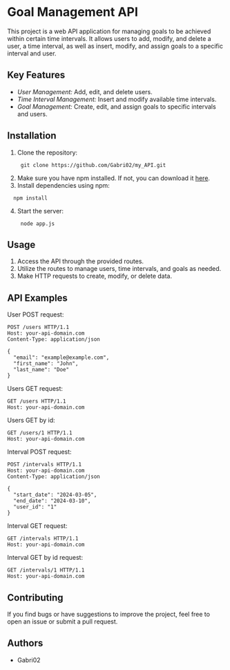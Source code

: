 # Goal Management API

This project is a web API application for managing goals to be achieved within certain time intervals. It allows users to add, modify, and delete a user, a time interval, as well as insert, modify, and assign goals to a specific interval and user.

## Key Features

- *User Management:* Add, edit, and delete users.
- *Time Interval Management:* Insert and modify available time intervals.
- *Goal Management:* Create, edit, and assign goals to specific intervals and users.

## Installation

1. Clone the repository:
   ``` 
    git clone https://github.com/Gabri02/my_API.git
   ```
2. Make sure you have npm installed. If not, you can download it [here](https://www.npmjs.com/package/npm).
3. Install dependencies using npm:
  ```  
    npm install
  ```
4. Start the server:
   ``` 
    node app.js
   ```

## Usage

1. Access the API through the provided routes.
2. Utilize the routes to manage users, time intervals, and goals as needed.
3. Make HTTP requests to create, modify, or delete data.

## API Examples

User POST request:

``` 
POST /users HTTP/1.1
Host: your-api-domain.com
Content-Type: application/json

{
  "email": "example@example.com",
  "first_name": "John",
  "last_name": "Doe"
}
```
Users GET request:

``` 
GET /users HTTP/1.1
Host: your-api-domain.com
```

Users GET by id:

``` 
GET /users/1 HTTP/1.1
Host: your-api-domain.com
```
Interval POST request:

```
POST /intervals HTTP/1.1
Host: your-api-domain.com
Content-Type: application/json

{
  "start_date": "2024-03-05",
  "end_date": "2024-03-10",
  "user_id": "1"
}
```

Interval GET request:
```
GET /intervals HTTP/1.1
Host: your-api-domain.com
```

Interval GET by id request:
```
GET /intervals/1 HTTP/1.1
Host: your-api-domain.com
```

## Contributing

If you find bugs or have suggestions to improve the project, feel free to open an issue or submit a pull request.

## Authors

- Gabri02
